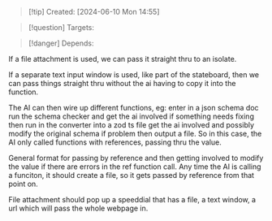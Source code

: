 
>[!tip] Created: [2024-06-10 Mon 14:55]

>[!question] Targets: 

>[!danger] Depends: 

If a file attachment is used, we can pass it straight thru to an isolate.

If a separate text input window is used, like part of the stateboard, then we can pass things straight thru without the ai having to copy it into the function.

The AI can then wire up different functions, eg:
enter in a json schema doc
run the schema checker and get the ai involved if something needs fixing
then run in the converter into a zod ts file
get the ai involved and possibly modify the original schema if problem
then output a file.
So in this case, the AI only called functions with references, passing thru the value.

General format for passing by reference and then getting involved to modify the value if there are errors in the ref function call.
Any time the AI is calling a funciton, it should create a file, so it gets passed by reference from that point on.

File attachment should pop up a speeddial that has a file, a text window, a url which will pass the whole webpage in.